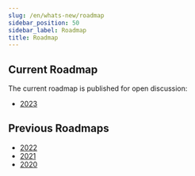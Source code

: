```yaml
---
slug: /en/whats-new/roadmap
sidebar_position: 50
sidebar_label: Roadmap
title: Roadmap
---
```


## Current Roadmap

The current roadmap is published for open discussion:

- [2023](https://github.com/ClickHouse/ClickHouse/issues/44767)

## Previous Roadmaps

- [2022](https://github.com/ClickHouse/ClickHouse/issues/44767)
- [2021](https://github.com/ClickHouse/ClickHouse/issues/17623)
- [2020](https://github.com/ClickHouse/ClickHouse/blob/be29057de1835f6f4a17e03a422b45b81efe6833/docs/ru/whats-new/extended-roadmap.md)
